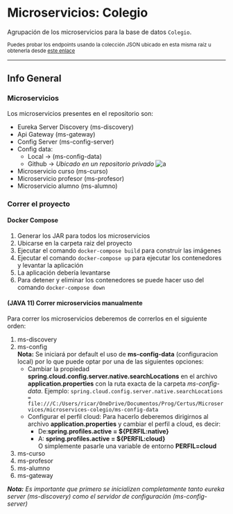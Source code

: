 # Microservicios: Colegio

Agrupación de los microservicios para la base de datos `Colegio`.

<small>Puedes probar los endpoints usando la colección JSON ubicado en esta misma raíz u obtenerla desde [este enlace](https://api.postman.com/collections/27127339-f8804391-1613-447f-af3e-f8a1a27e2675?access_key=PMAT-01H5RA7BVEXEDWE5SWZKZFB6TP)</small>

---

## Info General

### Microservicios   

Los microservicios presentes en el repositorio son:

- Eureka Server Discovery (ms-discovery)
- Api Gateway (ms-gateway)
- Config Server (ms-config-server)
- Config data: 
  - Local -> (ms-config-data)
  - Github -> _Ubicado en un repositorio privado_
      ![a](https://cdn.discordapp.com/attachments/1131379840696721489/1131380071203098624/image.png)
- Microservicio curso (ms-curso)
- Microservicio profesor (ms-profesor)
- Microservicio alumno (ms-alumno)

### Correr el proyecto

#### Docker Compose

1. Generar los JAR para todos los microservicios
2. Ubicarse en la carpeta raiz del proyecto
3. Ejecutar el comando `docker-compose build` para construir las imágenes
4. Ejecutar el comando `docker-compose up` para ejecutar los contenedores y levantar la aplicación
5. La aplicación debería levantarse
6. Para detener y eliminar los contenedores se puede hacer uso del comando `docker-compose down`


#### (JAVA 11) Correr microservicios manualmente

Para correr los microservicios deberemos de correrlos en el siguiente orden: 

1. ms-discovery
2. ms-config   
   **Nota:** Se iniciará por default el uso de **ms-config-data** (configuracion local) por lo que puede optar por una de las siguientes opciones:
   - Cambiar la propiedad **spring.cloud.config.server.native.searchLocations** en el archivo **application.properties** con la ruta exacta de la carpeta _ms-config-data_. Ejemplo:
    `spring.cloud.config.server.native.searchLocations = file:///C:/Users/ricar/OneDrive/Documentos/Prog/Certus/Microservices/microservices-colegio/ms-config-data`
   - Configurar el perfil cloud: Para hacerlo deberemos dirigirnos al archivo **application.properties** y cambiar el perfil a cloud, es decir:
     - De:__spring.profiles.active = ${PERFIL:native}__ 
     - A: __spring.profiles.active = ${PERFIL:cloud}__   
    O simplemente pasarle una variable de entorno **PERFIL=cloud**
3. ms-curso
4. ms-profesor
5. ms-alumno
6. ms-gateway

_**Nota:**_ _Es importante que primero se inicializen completamente tanto eureka server (ms-discovery) como el servidor de configuración (ms-config-server)_